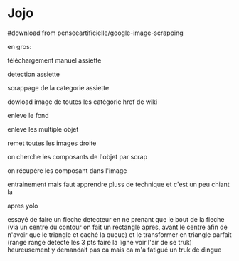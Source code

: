 # Jojo

#download from penseeartificielle/google-image-scrapping



en gros:

téléchargement manuel assiette

detection assiette

scrappage de la categorie assiette

dowload image de toutes les catégorie href de wiki
        
enleve le fond

enleve les multiple objet

remet toutes les images droite

on cherche les composants de l'objet par scrap

on récupére les composant dans l'image

entrainement mais faut apprendre pluss de technique et c'est un peu chiant la


     
     
     
apres yolo
     

  
essayé de faire un fleche detecteur en ne prenant que le bout de la fleche (via un centre du contour on fait un rectangle apres, avant le centre afin de n'avoir que le triangle et caché la queue) et le transformer en triangle parfait (range range detecte les 3 pts faire la ligne voir l'air de se truk) heureusement y demandait pas ca mais ca m'a fatigué un truk de dingue

        
        
        
